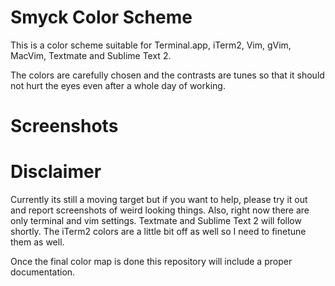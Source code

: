 # Smyck Color Scheme

This is a color scheme suitable for Terminal.app, iTerm2, Vim, gVim,
MacVim, Textmate and Sublime Text 2.

The colors are carefully chosen and the contrasts are tunes so that it
should not hurt the eyes even after a whole day of working.

# Screenshots


# Disclaimer

Currently its still a moving target but if you want to help, please try
it out and report screenshots of weird looking things. Also, right now
there are only terminal and vim settings. Textmate and Sublime Text 2
will follow shortly. The iTerm2 colors are a little bit off as well so I
need to finetune them as well.

Once the final color map is done this repository will include a proper
documentation.


